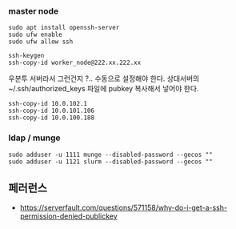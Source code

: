 
### master node ###

```
sudo apt install openssh-server
sudo ufw enable
sudo ufw allow ssh
```

```
ssh-keygen
ssh-copy-id worker_node@222.xx.222.xx
```

우분투 서버라서 그런건지 ?.. 수동으로 설정해야 한다. 상대서버의 ~/.ssh/authorized_keys 파일에 pubkey 복사해서 넣어야 한다.
```
ssh-copy-id 10.0.102.1
ssh-copy-id 10.0.101.106
ssh-copy-id 10.0.100.188
```


### ldap / munge ###

```
sudo adduser -u 1111 munge --disabled-password --gecos ""
sudo adduser -u 1121 slurm --disabled-password --gecos ""
```




## 페러런스 ##

* https://serverfault.com/questions/571158/why-do-i-get-a-ssh-permission-denied-publickey

